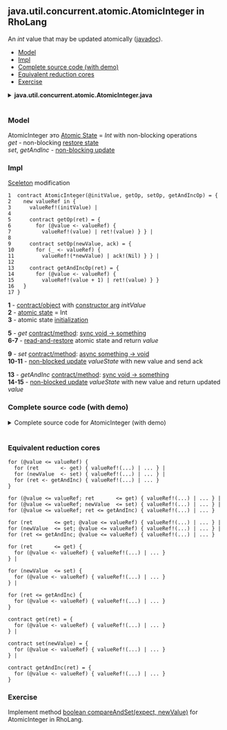 ## java.util.concurrent.atomic.AtomicInteger in RhoLang

An *int* value that may be updated atomically ([javadoc](https://docs.oracle.com/javase/9/docs/api/java/util/concurrent/atomic/AtomicInteger.html)).

- [Model](#model)
- [Impl](#impl)
- [Complete source code (with demo)](#complete-source-code-with-demo)  
- [Equivalent reduction cores](#equivalent-reduction-cores)  
- [Exercise](#exercise)

<details><summary><b>java.util.concurrent.atomic.AtomicInteger.java</b></summary><p>

```java
public class AtomicInteger {
  // Creates a new AtomicInteger with the given initial value.
  public AtomicInteger(int initialValue) {...}
  
  // Returns the current value
  public int get() {...}
  
  // Sets the value to newValue
  public void set(int newValue) {...}
  
  // Atomically sets the value to newValue if the current value, referred to as the witness value, == expectedValue
  public int compareAndExchange(int expectedValue, int newValue) {...}
  
  // Atomically sets the value to newValue if the current value == expectedValue
  public boolean compareAndSet(int expectedValue, int newValue) {...}
  
  public int decrementAndGet() {...}
  public int incrementAndGet() {...}
  public int getAndDecrement() {...}
  public int getAndIncrement() {...}
  public int getAndAdd(int delta) {...}
  public int addAndGet(int delta) {...}
  public int getAndSet(int newValue) {...}
}
```
</p></details><br/>

### Model
AtomicInteger это [Atomic State](atomic-state.md) = *Int* with non-blocking operations      
*get* - non-blocking [restore state](atomic-state.md#restore-state)      
*set*, *getAndInc* - [non-blocking update](atomic-state.md#non-blocked-update)     

### Impl
[Sceleton](oop.md#contract--object) modification   
```
1  contract AtomicInteger(@initValue, getOp, setOp, getAndIncOp) = {
2    new valueRef in {
3      valueRef!(initValue) |
4      
5      contract getOp(ret) = { 
6        for (@value <- valueRef) { 
7          valueRef!(value) | ret!(value) } } |
8      
9      contract setOp(newValue, ack) = { 
10       for (_ <- valueRef) { 
11         valueRef!(*newValue) | ack!(Nil) } } |
12     
13     contract getAndIncOp(ret) = { 
14       for (@value <- valueRef) { 
15         valueRef!(value + 1) | ret!(value) } } 
16   } 
17 }
```
**1** - [contract/object](oop.md#contract--object) with [constructor arg](oop.md#initialization) *initValue*        
**2** - [atomic state](atomic-state.md) = Int   
**3** - atomic state [initialization](atomic-state.md#initialization)

**5** - *get* [contract/method](oop.md#contract--method): [sync void -> something](oop.md#sync-void---something)         
**6-7** - [read-and-restore](atomic-state.md#restore-state) atomic state and  return *value*

**9** - *set* [contract/method](oop.md#contract--method): [async something -> void](oop.md#sync-something---void)             
**10-11** - [non-blocked update](atomic-state.md#non-blocked-update) *valueState* with new value and send ack   

**13** - *getAndInc* [contract/method](oop.md#contract--method): [sync void -> something](oop.md#sync-void---something)                   
**14-15** - [non-blocked update](atomic-state.md#non-blocked-update) *valueState* with new value and return updated *value*       

### Complete source code (with demo)

<details><summary>Complete source code for AtomicInteger (with demo)</summary><p>
  
```
new AtomicInteger in {

  contract AtomicInteger(@initValue, getOp, setOp, getAndIncOp) = {
    new valueRef in {
      valueRef!(initValue) |
      
      contract getOp(ret) = { 
        for (@value <- valueRef) { 
          valueRef!(value) | ret!(value)
        } 
      } |
      
      contract setOp(newValue, ack) = { 
        for (_ <- valueRef) { 
          valueRef!(*newValue) | ack!(Nil)
        } 
      } |
      
      contract getAndIncOp(ret) = { 
        for (@value <- valueRef) { 
          valueRef!(value + 1) | ret!(value)
        } 
      }       
    }
  } |

  new get, set, getAndInc in {
    AtomicInteger!(0, *get, *set, *getAndInc) |
        
    new ack, ret in {
      set!(42, *ack) | for (_ <- ack) {
       getAndInc!(*ret) | for (_ <- ret) {
         get!(*ret) | for (@value <- ret) {
           stdout!(value)
         }
       }
     }
    }
  }
}
```
</p></details><br/>

### Equivalent reduction cores
```
for (@value <= valueRef) {            
  for (ret       <- get) { valueRef!(...) | ... } |     
  for (newValue  <- set) { valueRef!(...) | ... } |      
  for (ret <- getAndInc) { valueRef!(...) | ... }
}
```
```           
for (@value <= valueRef; ret       <= get) { valueRef!(...) | ... } |     
for (@value <= valueRef; newValue  <= set) { valueRef!(...) | ... } |      
for (@value <= valueRef; ret <= getAndInc) { valueRef!(...) | ... }
```
```
for (ret       <= get; @value <= valueRef) { valueRef!(...) | ... } |     
for (newValue  <= set; @value <= valueRef) { valueRef!(...) | ... } |      
for (ret <= getAndInc; @value <= valueRef) { valueRef!(...) | ... }
```
```
for (ret       <= get) {            
  for (@value <- valueRef) { valueRef!(...) | ... }
} |     
  
for (newValue  <= set) {              
  for (@value <- valueRef) { valueRef!(...) | ... }
} |      
  
for (ret <= getAndInc) {              
  for (@value <- valueRef) { valueRef!(...) | ... }
}
```

```
contract get(ret) = {            
  for (@value <- valueRef) { valueRef!(...) | ... }
} |     
  
contract set(newValue) = {              
  for (@value <- valueRef) { valueRef!(...) | ... }
} |      
  
contract getAndInc(ret) = {              
  for (@value <- valueRef) { valueRef!(...) | ... }
}
```

### Exercise
Implement method [boolean compareAndSet(expect, newValue)](https://docs.oracle.com/javase/9/docs/api/java/util/concurrent/atomic/AtomicInteger.html#compareAndSet-int-int-) for AtomicInteger in RhoLang.
